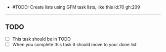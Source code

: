 - #TODO: Create lists using GFM task lists, like this id:70 gh:209
----
TODO
----
- [ ] This task should be in TODO
- [ ] When you complete this task it should move to your done list
